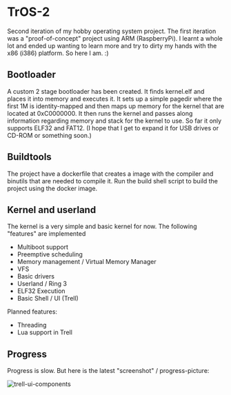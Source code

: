 # TrOS-2

Second iteration of my hobby operating system project. The first iteration was a "proof-of-concept" project using ARM (RaspberryPi). I learnt a whole lot and ended up wanting to learn more and try to dirty my hands with the x86 (i386) platform. So here I am. :)

## Bootloader

A custom 2 stage bootloader has been created. It finds kernel.elf and places it into memory and executes it. It sets up a simple pagedir where the first 1M is identity-mapped and then maps up memory for the kernel that are located at 0xC0000000. It then runs the kernel and passes along information regarding memory and stack for the kernel to use. So far it only supports ELF32 and FAT12. (I hope that I get to expand it for USB drives or CD-ROM or something soon.)

## Buildtools

The project have a dockerfile that creates a image with the compiler and binutils that are needed to compile it. Run the build shell script to build the project using the docker image.

## Kernel and userland

The kernel is a very simple and basic kernel for now. The following "features" are implemented
 * Multiboot support
 * Preemptive scheduling
 * Memory management / Virtual Memory Manager
 * VFS
 * Basic drivers
 * Userland / Ring 3
 * ELF32 Execution
 * Basic Shell / UI (Trell)

Planned features:

 * Threading
 * Lua support in Trell



## Progress

Progress is slow. But here is the latest "screenshot" / progress-picture:

![trell-ui-components](https://cloud.githubusercontent.com/assets/404305/23579208/e1504d0e-00e8-11e7-8878-ba5110396881.gif)

